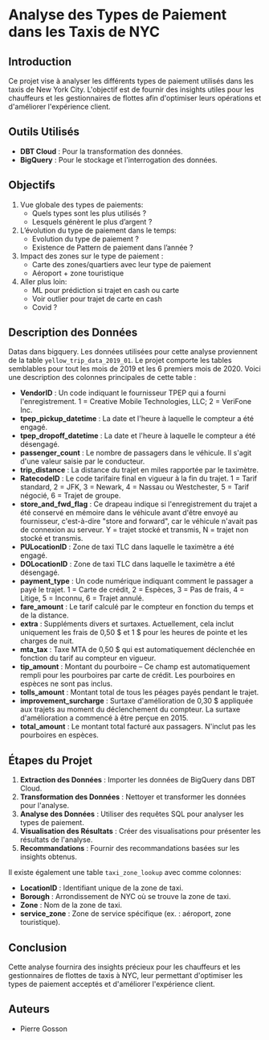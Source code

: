# Analyse des Types de Paiement dans les Taxis de NYC

## Introduction
Ce projet vise à analyser les différents types de paiement utilisés dans les taxis de New York City. L'objectif est de fournir des insights utiles pour les chauffeurs et les gestionnaires de flottes afin d'optimiser leurs opérations et d'améliorer l'expérience client.

## Outils Utilisés
- **DBT Cloud** : Pour la transformation des données.
- **BigQuery** : Pour le stockage et l'interrogation des données.

## Objectifs
1. Vue globale des types de paiements:
    * Quels types sont les plus utilisés ?
    *  Lesquels génèrent le plus d’argent ?
2. L’évolution du type de paiement dans le temps: 
    * Evolution du type de paiement ?
    * Existence de Pattern de paiement dans l’année ?
3. Impact des zones sur le type de paiement :
    * Carte des zones/quartiers avec leur type de paiement
    * Aéroport + zone touristique 
4. Aller plus loin:
    * ML pour prédiction si trajet en cash ou carte
    * Voir outlier pour trajet de carte en cash
    * Covid ?


## Description des Données
Datas dans bigquery.
Les données utilisées pour cette analyse proviennent de la table `yellow_trip_data_2019_01`. Le projet comporte les tables semblables pour tout les mois de 2019 et les 6 premiers mois de 2020.
 Voici une description des colonnes principales de cette table :

- **VendorID** : Un code indiquant le fournisseur TPEP qui a fourni l'enregistrement. 1 = Creative Mobile Technologies, LLC; 2 = VeriFone Inc.
- **tpep_pickup_datetime** : La date et l'heure à laquelle le compteur a été engagé.
- **tpep_dropoff_datetime** : La date et l'heure à laquelle le compteur a été désengagé.
- **passenger_count** : Le nombre de passagers dans le véhicule. Il s'agit d'une valeur saisie par le conducteur.
- **trip_distance** : La distance du trajet en miles rapportée par le taximètre.
- **RatecodeID** : Le code tarifaire final en vigueur à la fin du trajet. 1 = Tarif standard, 2 = JFK, 3 = Newark, 4 = Nassau ou Westchester, 5 = Tarif négocié, 6 = Trajet de groupe.
- **store_and_fwd_flag** : Ce drapeau indique si l'enregistrement du trajet a été conservé en mémoire dans le véhicule avant d'être envoyé au fournisseur, c'est-à-dire "store and forward", car le véhicule n'avait pas de connexion au serveur. Y = trajet stocké et transmis, N = trajet non stocké et transmis.
- **PULocationID** : Zone de taxi TLC dans laquelle le taximètre a été engagé.
- **DOLocationID** : Zone de taxi TLC dans laquelle le taximètre a été désengagé.
- **payment_type** : Un code numérique indiquant comment le passager a payé le trajet. 1 = Carte de crédit, 2 = Espèces, 3 = Pas de frais, 4 = Litige, 5 = Inconnu, 6 = Trajet annulé.
- **fare_amount** : Le tarif calculé par le compteur en fonction du temps et de la distance.
- **extra** : Suppléments divers et surtaxes. Actuellement, cela inclut uniquement les frais de 0,50 $ et 1 $ pour les heures de pointe et les charges de nuit.
- **mta_tax** : Taxe MTA de 0,50 $ qui est automatiquement déclenchée en fonction du tarif au compteur en vigueur.
- **tip_amount** : Montant du pourboire – Ce champ est automatiquement rempli pour les pourboires par carte de crédit. Les pourboires en espèces ne sont pas inclus.
- **tolls_amount** : Montant total de tous les péages payés pendant le trajet.
- **improvement_surcharge** : Surtaxe d'amélioration de 0,30 $ appliquée aux trajets au moment du déclenchement du compteur. La surtaxe d'amélioration a commencé à être perçue en 2015.
- **total_amount** : Le montant total facturé aux passagers. N'inclut pas les pourboires en espèces.
## Étapes du Projet
1. **Extraction des Données** : Importer les données de BigQuery dans DBT Cloud.
2. **Transformation des Données** : Nettoyer et transformer les données pour l'analyse.
3. **Analyse des Données** : Utiliser des requêtes SQL pour analyser les types de paiement.
4. **Visualisation des Résultats** : Créer des visualisations pour présenter les résultats de l'analyse.
5. **Recommandations** : Fournir des recommandations basées sur les insights obtenus.

Il existe également une table `taxi_zone_lookup`
avec comme colonnes:
- **LocationID** : Identifiant unique de la zone de taxi.
- **Borough** : Arrondissement de NYC où se trouve la zone de taxi.
- **Zone** : Nom de la zone de taxi.
- **service_zone** : Zone de service spécifique (ex. : aéroport, zone touristique).

## Conclusion
Cette analyse fournira des insights précieux pour les chauffeurs et les gestionnaires de flottes de taxis à NYC, leur permettant d'optimiser les types de paiement acceptés et d'améliorer l'expérience client.

## Auteurs
- Pierre Gosson

